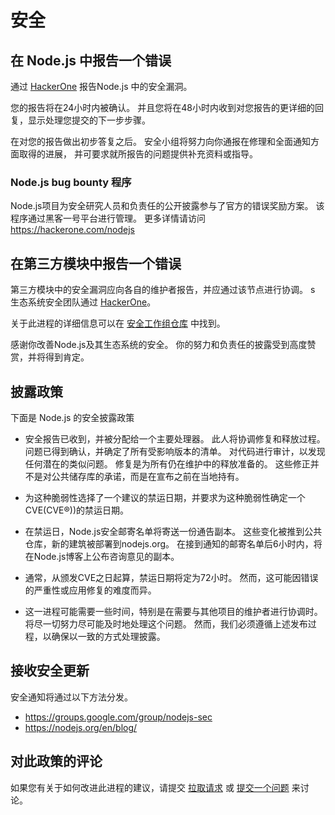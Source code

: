 # 安全

## 在 Node.js 中报告一个错误

通过 [HackerOne](https://hackerone.com/nodejs) 报告Node.js 中的安全漏洞。

您的报告将在24小时内被确认。 并且您将在48小时内收到对您报告的更详细的回复，显示处理您提交的下一步步骤。

在对您的报告做出初步答复之后。 安全小组将努力向你通报在修理和全面通知方面取得的进展， 并可要求就所报告的问题提供补充资料或指导。

### Node.js bug bounty 程序

Node.js项目为安全研究人员和负责任的公开披露参与了官方的错误奖励方案。  该程序通过黑客一号平台进行管理。 更多详情请访问 <https://hackerone.com/nodejs>

## 在第三方模块中报告一个错误

第三方模块中的安全漏洞应向各自的维护者报告，并应通过该节点进行协调。 s 生态系统安全团队通过 [HackerOne](https://hackerone.com/nodejs-ecosystem)。

关于此进程的详细信息可以在 [安全工作组仓库](https://github.com/nodejs/security-wg/blob/HEAD/processes/third_party_vuln_process.md) 中找到。

感谢你改善Node.js及其生态系统的安全。 你的努力和负责任的披露受到高度赞赏，并将得到肯定。

## 披露政策

下面是 Node.js 的安全披露政策

* 安全报告已收到，并被分配给一个主要处理器。 此人将协调修复和释放过程。 问题已得到确认，并确定了所有受影响版本的清单。 对代码进行审计，以发现任何潜在的类似问题。 修复是为所有仍在维护中的释放准备的。 这些修正并不是对公共储存库的承诺，而是在宣布之前在当地持有。

* 为这种脆弱性选择了一个建议的禁运日期，并要求为这种脆弱性确定一个CVE(CVE®))的禁运日期。

* 在禁运日，Node.js安全邮寄名单将寄送一份通告副本。 这些变化被推到公共仓库，新的建筑被部署到nodejs.org。 在接到通知的邮寄名单后6小时内，将在Node.js博客上公布咨询意见的副本。

* 通常，从颁发CVE之日起算，禁运日期将定为72小时。 然而，这可能因错误的严重性或应用修复的难度而异。

* 这一进程可能需要一些时间，特别是在需要与其他项目的维护者进行协调时。 将尽一切努力尽可能及时地处理这个问题。 然而，我们必须遵循上述发布过程，以确保以一致的方式处理披露。

## 接收安全更新

安全通知将通过以下方法分发。

* <https://groups.google.com/group/nodejs-sec>
* <https://nodejs.org/en/blog/>

## 对此政策的评论

如果您有关于如何改进此进程的建议，请提交 [拉取请求](https://github.com/nodejs/nodejs.org) 或 [提交一个问题](https://github.com/nodejs/security-wg/issues/new) 来讨论。

